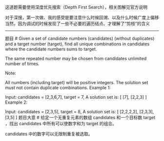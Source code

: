 ﻿这道题需要使用深度优先搜索（Depth First Search），相关图解见官方说明

对于深搜，第一次做、我的感受是要注意什么时候回溯、以及什么时候广度上偏移
当然，因为调试的时候发现了一些不必要的遍历结点、才理解了“剪枝”的含义

---

题目 #
Given a set of candidate numbers (candidates) (without duplicates) and a target number (target), find all unique combinations in candidates where the candidate numbers sums to target.

The same repeated number may be chosen from candidates unlimited number of times.

Note:

All numbers (including target) will be positive integers.
The solution set must not contain duplicate combinations.
Example 1:

Input: candidates = [2,3,6,7], target = 7,
A solution set is:
[
  [7],
  [2,2,3]
]
Example 2:

Input: candidates = [2,3,5], target = 8,
A solution set is:
[
  [2,2,2,2],
  [2,3,3],
  [3,5]
]
题目大意 #
给定一个无重复元素的数组 candidates 和一个目标数 target ，找出 candidates 中所有可以使数字和为 target 的组合。

candidates 中的数字可以无限制重复被选取。